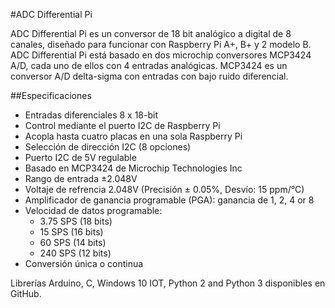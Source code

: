 <!--
---
name: ADC Differential Pi
class: board
type: adc
formfactor: HAT
manufacturer: AB Electronics
description: 8 channel Analogue to Digital Converter
url: https://www.abelectronics.co.uk/p/65/ADC-Differential-Pi-Raspberry-Pi-Analogue-to-Digital-converter
github: https://github.com/abelectronicsuk
buy: https://www.abelectronics.co.uk/p/65/ADC-Differential-Pi-Raspberry-Pi-Analogue-to-Digital-converter
image: 'ab-adc-differential-pi.png'
pincount: 40
eeprom: no
power: 3v3,5v
pin:
  '3':
    mode: i2c
  '5':
    mode: i2c
i2c:
  '0x68':
    name: MCP3424
    device: MCP3424
  '0x69':
    name: MCP3424
    device: MCP3424
-->
#ADC Differential Pi

ADC Differential Pi es un conversor de 18 bit analógico a digital de 8 canales, diseñado para funcionar con Raspberry Pi A+, B+ y 2 modelo B. ADC Differential Pi está basado en dos microchip conversores MCP3424 A/D, cada uno de ellos con 4 entradas analógicas. MCP3424 es un conversor A/D delta-sigma con entradas con bajo ruido diferencial.

##Especificaciones

- Entradas diferenciales 8 x 18-bit
- Control mediante el puerto I2C de Raspberry Pi
- Acopla hasta cuatro placas en una sola Raspberry Pi
- Selección de dirección I2C (8 opciones)
- Puerto I2C de 5V regulable
- Basado en MCP3424 de Microchip Technologies Inc
- Rango de entrada ±2.048V
- Voltaje de refrencia 2.048V (Precisión  ± 0.05%, Desvío: 15 ppm/°C)
- Amplificador de ganancia programable (PGA): ganancia de 1, 2, 4 or 8
- Velocidad de datos programable:
    - 3.75 SPS (18 bits)
    - 15 SPS (16 bits)
    - 60 SPS (14 bits)
    - 240 SPS (12 bits)
- Conversión única o continua

Librerías Arduino, C, Windows 10 IOT, Python 2 and Python 3 disponibles en GitHub.
